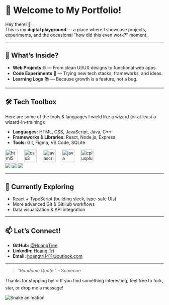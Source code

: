 # 🚀 Welcome to My Portfolio!

Hey there! 👋  
This is my **digital playground** — a place where I showcase projects, experiments, and the occasional "how did this even work?" moment.

---

## 🎯 What’s Inside?
- **Web Projects** 🌐 — From clean UI/UX designs to functional web apps.
- **Code Experiments** 🧪 — Trying new tech stacks, frameworks, and ideas.
- **Learning Logs** 📚 — Because growth is a feature, not a bug.

---

## 🛠️ Tech Toolbox
Here are some of the tools & languages I wield like a wizard (or at least a wizard-in-training):
- **Languages:** HTML, CSS, JavaScript, Java, C++
- **Frameworks & Libraries:** React, Node.js, Express
- **Tools:** Git, Figma, VS Code, SQLite
<div align="left">
  <img src="https://cdn.jsdelivr.net/gh/devicons/devicon/icons/html5/html5-original.svg" height="40" alt="html5 logo"  />
  <img width="12" />
  <img src="https://cdn.jsdelivr.net/gh/devicons/devicon/icons/css3/css3-original.svg" height="40" alt="css3 logo"  />
  <img width="12" />
  <img src="https://cdn.jsdelivr.net/gh/devicons/devicon/icons/javascript/javascript-original.svg" height="40" alt="javascript logo"  />
  <img width="12" />
  <img src="https://cdn.jsdelivr.net/gh/devicons/devicon/icons/java/java-original.svg" height="40" alt="java logo"  />
  <img width="12" />
  <img src="https://cdn.jsdelivr.net/gh/devicons/devicon/icons/cplusplus/cplusplus-original.svg" height="40" alt="cplusplus logo"  />
</div>

<div>
  <img src="https://img.shields.io/badge/HTML5-white?style=for-the-badge&logo=html5&logoColor=E34F26&labelColor=ffb6c1">
  <img src="https://img.shields.io/badge/CSS3-white?style=for-the-badge&logo=css3&logoColor=1572B6&labelColor=ffb6c1">
  <img src="https://img.shields.io/badge/JavaScript-white?style=for-the-badge&logo=javascript&logoColor=F7DF1E&labelColor=ffb6c1">


---

## 🌱 Currently Exploring
- React + TypeScript (building sleek, type-safe UIs)
- More advanced Git & GitHub workflows
- Data visualization & API integration

---

## 📫 Let’s Connect!
- **GitHub:** [@HoangTree](https://github.com/HoangTree)
- **LinkedIn:** [Hoang Tri](www.linkedin.com/in/tri-van-hoang-nguyen)
- **Email:** hoangtri1411@outlook.com

---

> _"Randome Quote."_ – Someone  

Thanks for stopping by! ⭐ If you find something interesting, feel free to fork, star, or drop me a message!
<div>
  <img src="https://raw.githubusercontent.com/HoangTree/HoangTree/output/snake.svg" alt="Snake animation" />
</div>

